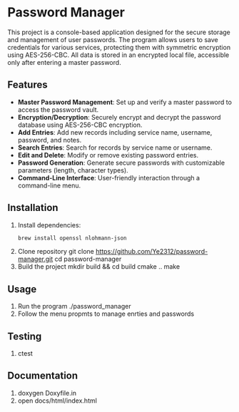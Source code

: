 # Password Manager
This project is a console-based application designed for the secure storage and management of user passwords. The program allows users to save credentials for various services, protecting them with symmetric encryption using AES-256-CBC. All data is stored in an encrypted local file, accessible only after entering a master password.

## Features
- **Master Password Management**: Set up and verify a master password to access the password vault.
- **Encryption/Decryption**: Securely encrypt and decrypt the password database using AES-256-CBC encryption.
- **Add Entries**: Add new records including service name, username, password, and notes.
- **Search Entries**: Search for records by service name or username.
- **Edit and Delete**: Modify or remove existing password entries.
- **Password Generation**: Generate secure passwords with customizable parameters (length, character types).
- **Command-Line Interface**: User-friendly interaction through a command-line menu.

## Installation
1. Install dependencies:
   ```bash
   brew install openssl nlohmann-json
2. Clone repository
   git clone https://github.com/Ye2312/password-manager.git
   cd password-manager
3. Build the project
   mkdir build && cd build
   cmake ..
   make
## Usage
1. Run the program
   ./password_manager
2. Follow the menu propmts to manage enrties and passwords
## Testing
1. ctest
## Documentation
1. doxygen Doxyfile.in
2. open docs/html/index.html

